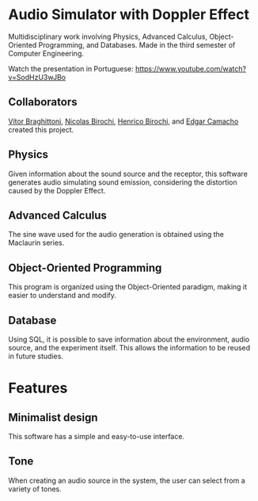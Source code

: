 # Audio Simulator with Doppler Effect

Multidisciplinary work involving  Physics, Advanced Calculus, Object-Oriented Programming, and Databases.
Made in the third semester of Computer Engineering.

Watch the presentation in Portuguese: https://www.youtube.com/watch?v=SodHzU3wJBo

## Collaborators

[Vítor Braghittoni](https://github.com/VBraghittoni), [Nicolas Birochi](https://github.com/nicholasbirochi), [Henrico Birochi](https://github.com/henricobirochi), and [Edgar Camacho](https://github.com/Edgarcsr) created this project.

## Physics
Given information about the sound source and the receptor, this software generates audio simulating sound emission, considering the distortion caused by the Doppler Effect.

## Advanced Calculus
The sine wave used for the audio generation is obtained using the Maclaurin series.

## Object-Oriented Programming
This program is organized using the Object-Oriented paradigm, making it easier to understand and modify.

## Database
Using SQL, it is possible to save information about the environment, audio source, and the experiment itself. This allows the information to be reused in future studies.

# Features

## Minimalist design
This software has a simple and easy-to-use interface.

## Tone
When creating an audio source in the system, the user can select from a variety of tones.

